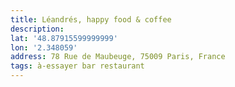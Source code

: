 ```yaml
---
title: Léandrés, happy food & coffee
description: 
lat: '48.87915599999999'
lon: '2.348059'
address: 78 Rue de Maubeuge, 75009 Paris, France
tags: à-essayer bar restaurant
---
```

